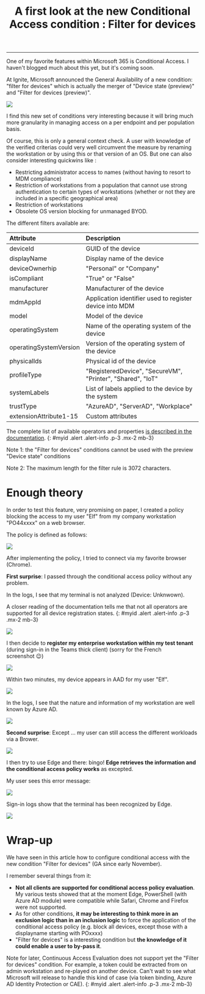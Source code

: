 ﻿---
title: "A first look at the new Conditional Access condition : Filter for devices"
subtitle:
excerpt: Microsoft just released a new condition for Conditional Access policies to improve the control over the devices authorized to access the tenant.   
tags:
  - Azure AD
  - Conditional Access
  - Microsoft 365
  - Security
header_img : "./assets/img/posts/2021-11-10_Conditional-Access-filter-for-devices_1.png"
---

****

One of my favorite features within Microsoft 365 is Conditional Access. I haven't blogged much about this yet, but it's coming soon. 

At Ignite, Microsoft announced the General Availability of a new condition: "filter for devices" which is actually the merger of "Device state (preview)" and "Filter for devices (preview)". 

<img src="https://thijoubert.github.io/assets/img/posts/2021-11-10_Conditional-Access-filter-for-devices_1.png" >

I find this new set of conditions very interesting because it will bring much more granularity in managing access on a per endpoint and per population basis. 

Of course, this is only a general context check. A user with knowledge of the verified criterias could very well circumvent the measure by renaming the workstation or by using this or that version of an OS. But one can also consider interesting quickwins like : 
- Restricting administrator access to names (without having to resort to MDM compliance)
- Restriction of workstations from a population that cannot use strong authentication to certain types of workstations (whether or not they are included in a specific geographical area)
- Restriction of workstations 
- Obsolete OS version blocking for unmanaged BYOD. 

The different filters available are:  

|Attribute|Description|
| :- | :- |
|deviceId|GUID of the device|
|displayName|Display name of the device|
|deviceOwnerhip|"Personal" or "Company"|
|isCompliant|"True" or "False"|
|manufacturer|Manufacturer of the device|
|mdmAppId|Application identifier used to register device into MDM|
|model|Model of the device|
|operatingSystem|Name of the operating system of the device|
|operatingSystemVersion|Version of the operating system of the device|
|physicalIds|Physical id of the device|
|profileType|"RegisteredDevice", "SecureVM", "Printer", "Shared", "IoT" |
|systemLabels|List of labels applied to the device by the system|
|trustType|"AzureAD", "ServerAD", "Workplace" |
|extensionAttribute1-15|Custom attributes|

The complete list of available operators and properties [is described in the documentation](https://docs.microsoft.com/en-us/azure/active-directory/conditional-access/concept-condition-filters-for-devices#supported-operators-and-device-properties-for-filters).
{: #myid .alert .alert-info .p-3 .mx-2 mb-3}

Note 1: the "Filter for devices" conditions cannot be used with the preview "Device state" conditions

Note 2: The maximum length for the filter rule is 3072 characters.



# Enough theory 

In order to test this feature, very promising on paper, I created a policy blocking the access to my user "Elf" from my company workstation "PO44xxxx" on a web browser. 

The policy is defined as follows:

<img src="https://thijoubert.github.io/assets/img/posts/2021-11-10_Conditional-Access-filter-for-devices_2.png" >

After implementing the policy, I tried to connect via my favorite browser (Chrome).

**First surprise**: I passed through the conditional access policy without any problem.

In the logs, I see that my terminal is not analyzed (Device: Unknwown). 

A closer reading of the documentation tells me that not all operators are supported for all device registration states. 
{: #myid .alert .alert-info .p-3 .mx-2 mb-3}

<img src="https://thijoubert.github.io/assets/img/posts/2021-11-10_Conditional-Access-filter-for-devices_3.png" >

I then decide to **register my enterprise workstation within my test tenant** (during sign-in in the Teams thick client) (sorry for the French screenshot 😉)

<img src="https://thijoubert.github.io/assets/img/posts/2021-11-10_Conditional-Access-filter-for-devices_4.png" >

Within two minutes, my device appears in AAD for my user "Elf". 

<img src="https://thijoubert.github.io/assets/img/posts/2021-11-10_Conditional-Access-filter-for-devices_5.png" >

In the logs, I see that the nature and information of my workstation are well known by Azure AD. 

<img src="https://thijoubert.github.io/assets/img/posts/2021-11-10_Conditional-Access-filter-for-devices_6.png" >

**Second surprise**: Except ... my user can still access the different workloads via a Brower. 

<img src="https://thijoubert.github.io/assets/img/posts/2021-11-10_Conditional-Access-filter-for-devices_7.png" >

I then try to use Edge and there: bingo! **Edge retrieves the information and the conditional access policy works** as excepted. 

My user sees this error message: 

<img src="https://thijoubert.github.io/assets/img/posts/2021-11-10_Conditional-Access-filter-for-devices_8.png" >

Sign-in logs show that the terminal has been recognized by Edge.

<img src="https://thijoubert.github.io/assets/img/posts/2021-11-10_Conditional-Access-filter-for-devices_9.png" >



# Wrap-up

We have seen in this article how to configure conditional access with the new condition "Filter for devices" (GA since early November).

I remember several things from it: 
- **Not all clients are supported for conditional access policy evaluation**. My various tests showed that at the moment Edge, PowerShell (with Azure AD module) were compatible while Safari, Chrome and Firefox were not supported.  
- As for other conditions, **it may be interesting to think more in an exclusion logic than in an inclusion logic** to force the application of the conditional access policy (e.g. block all devices, except those with a displayname starting with POxxxx)
- "Filter for devices" is a interesting condition but **the knowledge of it could enable a user to by-pass it**. 

Note for later, Continuous Access Evaluation does not support yet the "Filter for devices" condition. For example, a token could be extracted from on admin workstation and re-played on another device. Can't wait to see what Microsoft will release to handle this kind of case (via token binding, Azure AD Identity Protection or CAE). 
{: #myid .alert .alert-info .p-3 .mx-2 mb-3}